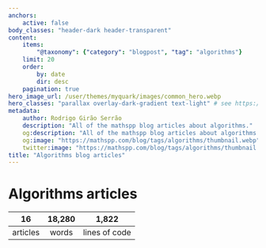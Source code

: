 ```yaml
---
anchors:
    active: false
body_classes: "header-dark header-transparent"
content:
    items:
        "@taxonomy": {"category": "blogpost", "tag": "algorithms"}
    limit: 20
    order:
        by: date
        dir: desc
    pagination: true
hero_image_url: /user/themes/myquark/images/common_hero.webp
hero_classes: "parallax overlay-dark-gradient text-light" # see https://demo.getgrav.org/blog-skeleton/blog/hero-classes
metadata:
    author: Rodrigo Girão Serrão
    description: "All of the mathspp blog articles about algorithms."
    og:description: "All of the mathspp blog articles about algorithms."
    og:image: "https://mathspp.com/blog/tags/algorithms/thumbnail.webp"
    twitter:image: "https://mathspp.com/blog/tags/algorithms/thumbnail.webp"
title: "Algorithms blog articles"
---
```


# Algorithms articles


<table class="stats-table">
    <thead>
        <tr>
            <th style="text-align: center;">16</th>
            <th style="text-align: center;">18,280</th>
            <th style="text-align: center;">1,822</th>
        </tr>
    </thead>
    <tbody>
        <tr>
            <td style="text-align: center;">articles</td>
            <td style="text-align: center;">words</td>
            <td style="text-align: center;">lines of code</td>
        </tr>
    </tbody>
</table>